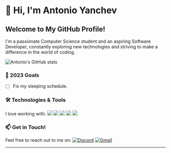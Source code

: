 # 👋 Hi, I'm Antonio Yanchev

## Welcome to My GitHub Profile!

I'm a passionate Computer Science student and an aspiring Software Developer, constantly exploring new technologies and striving to make a difference in the world of coding.

![Antonio's GitHub stats](https://github-readme-stats.vercel.app/api?username=eMhctaCtnaCuoY&show_icons=true&theme=radical)

### 🎯 2023 Goals
- [ ] Fix my sleeping schedule.

### 🛠️ Technologies & Tools
I love working with:
![](https://img.shields.io/badge/Visual%20Studio%20Code-0078d7.svg?style=flat-square&logo=visual-studio-code&logoColor=white)
![](https://img.shields.io/badge/c++-%2300599C.svg?style=flat-square&logo=c%2B%2B&logoColor=white)
![](https://img.shields.io/badge/c-%2300599C.svg?style=flat-square&logo=c&logoColor=white)
![](https://img.shields.io/badge/java-%23ED8B00.svg?style=flat-square&logo=openjdk&logoColor=white)
![](https://img.shields.io/badge/python-3670A0?style=flat-square&logo=python&logoColor=ffdd54)

### 📫 Get in Touch!
Feel free to reach out to me on:
[![Discord](https://img.shields.io/badge/Discord-%235865F2.svg?style=flat-square&logo=discord&logoColor=white)](Your-Discord-Link)
[![Gmail](https://img.shields.io/badge/Gmail-D14836?style=flat-square&logo=gmail&logoColor=white)](mailto:your-email)

---
